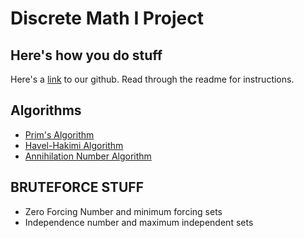# Discrete Math I Project
## Here's how you do stuff
Here's a [link][1] to our github. Read through the readme for instructions.

## Algorithms
* [Prim's Algorithm][2]
* [Havel-Hakimi Algorithm][3]
* [Annihilation Number Algorithm][4]

## BRUTEFORCE STUFF
* Zero Forcing Number and minimum forcing sets
* Independence number and maximum independent sets


[1]: https://github.com/doyougnu/Discrete_Math_Project_1
[2]: https://en.wikipedia.org/wiki/Prim's_algorithm
[3]: https://en.wikipedia.org/wiki/Havel%E2%80%93Hakimi_algorithm
[4]: http://www.sciencedirect.com/science/article/pii/S0012365X13004792
